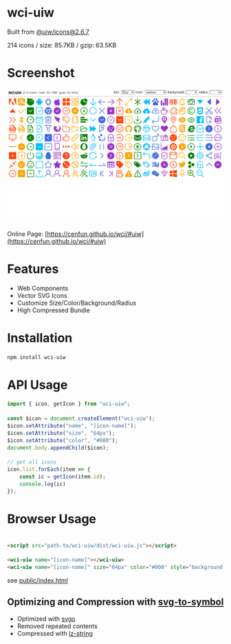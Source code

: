 # wci-uiw
Built from [@uiw/icons@2.6.7](https://github.com/uiwjs/icons)  

214 icons / size: 85.7KB / gzip: 63.5KB  



# Screenshot
![screenshot](public/screenshot.png)

Online Page: [https://cenfun.github.io/wci/#uiw](https://cenfun.github.io/wci/#uiw)

# Features
* Web Components
* Vector SVG Icons 
* Customize Size/Color/Background/Radius
* High Compressed Bundle
# Installation
```sh
npm install wci-uiw
```
# API Usage
```js
import { icon, getIcon } from "wci-uiw";

const $icon = document.createElement("wci-uiw");
$icon.setAttribute("name", "[icon-name]");
$icon.setAttribute("size", "64px");
$icon.setAttribute("color", "#000");
document.body.appendChild($icon);

// get all icons
icon.list.forEach(item => {
    const ic = getIcon(item.id);
    console.log(ic)
});
```
# Browser Usage
```html

<script src="path-to/wci-uiw/dist/wci-uiw.js"></script>

<wci-uiw name="[icon-name]"></wci-uiw>
<wci-uiw name="[icon-name]" size="64px" color="#000" style="background:#f5f5f5;"></wci-uiw>
```
see [public/index.html](public/index.html)

## Optimizing and Compression with [svg-to-symbol](https://github.com/cenfun/svg-to-symbol)
* Optimized with [svgo](https://github.com/svg/svgo)
* Removed repeated contents
* Compressed with [lz-string](https://github.com/pieroxy/lz-string)